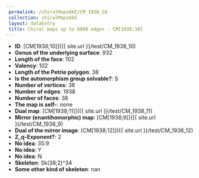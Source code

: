 ```yaml
--- 
 permalink: /chiralMaps6kE/CM_1938_10 
 collection: chiralMaps6kE
 layout: dataEntry
 title: Chiral maps up to 6000 edges - CM[1938;10]
---
```


- **ID**: [CM[1938;10]]({{ site.url }}/test/CM_1938_10)
- **Genus of the underlying surface**: 932
- **Length of the face**: 102
- **Valency**: 102
- **Length of the Petrie polygon**: 38
- **Is the automorphism group solvable?**: S
- **Number of vertices**: 38
- **Number of edges**: 1938
- **Number of faces**: 38
- **The map is self-**: none
- **Dual map**: [CM[1938;11]]({{ site.url }}/test/CM_1938_11)
- **Mirror (enantihomorphic) map**: [CM[1938;9]]({{ site.url }}/test/CM_1938_9)
- **Dual of the mirror image**: [CM[1938;12]]({{ site.url }}/test/CM_1938_12)
- **Z_q-Exponent?**: 2
- **No idea**:  35:9
- **No idea**: Y
- **No idea**: N
- **Skeleton**: Sk(38;2)^34
- **Some other kind of skeleton**: nan
